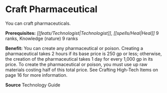 ﻿---
cssclass: [feats]

---
# Craft Pharmaceutical

You can craft pharmaceuticals.

**Prerequisites:** _[[feats/Technologist|Technologist]]_, _[[spells/Heal|Heal]]_ 9 ranks, Knowledge (nature) 9 ranks

**Benefit:** You can create any pharmaceutical or poison. Creating a pharmaceutical takes 2 hours if its base price is 250 gp or less; otherwise, the creation of the pharmaceutical takes 1 day for every 1,000 gp in its price. To create the pharmaceutical or poison, you must use up raw materials costing half of this total price. See Crafting High-Tech Items on page 16 for more information.

**Source** Technology Guide